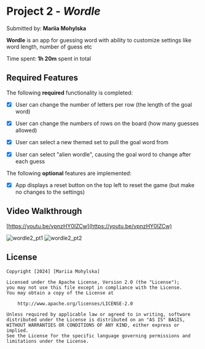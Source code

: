 # Project 2 - *Wordle*

Submitted by: **Mariia Mohylska**

**Wordle** is an app for guessing word with ability to customize settings like word length, number of guess etc

Time spent: **1h 20m**  spent in total

## Required Features

The following **required** functionality is completed:

- [X] User can change the number of letters per row (the length of the goal word)
- [X] User can change the numbers of rows on the board (how many guesses allowed)
- [X] User can select a new themed set to pull the goal word from
- [X] User can select "alien wordle", causing the goal word to change after each guess


The following **optional** features are implemented:

- [X] App displays a reset button on the top left to reset the game (but make no changes to the settings)


## Video Walkthrough

[https://youtu.be/vpnzHY0IZCw](https://youtu.be/vpnzHY0IZCw)

![wordle2_pt1](https://github.com/MariiaMohylska/wordle_codepath_2/assets/55410334/eb9eb907-f489-4c7f-9c5f-462700c04c73)
![wordle2_pt2](https://github.com/MariiaMohylska/wordle_codepath_2/assets/55410334/1aaf1d28-1073-4e02-94a9-134b8733d4db)


## License

    Copyright [2024] [Mariia Mohylska]

    Licensed under the Apache License, Version 2.0 (the "License");
    you may not use this file except in compliance with the License.
    You may obtain a copy of the License at

        http://www.apache.org/licenses/LICENSE-2.0

    Unless required by applicable law or agreed to in writing, software
    distributed under the License is distributed on an "AS IS" BASIS,
    WITHOUT WARRANTIES OR CONDITIONS OF ANY KIND, either express or implied.
    See the License for the specific language governing permissions and
    limitations under the License.
